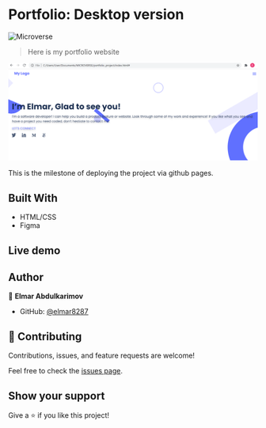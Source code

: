 # Portfolio: Desktop version

![Microverse](https://img.shields.io/badge/Microverse-blueviolet)

> Here is my portfolio website

![Screen Shot](./scrnsht.PNG)

This is the milestone of deploying the project via github pages.

## Built With

- HTML/CSS
- Figma

## Live demo


## Author

👤 **Elmar Abdulkarimov**

- GitHub: [@elmar8287](https://github.com/elmar8287)


## 🤝 Contributing

Contributions, issues, and feature requests are welcome!

Feel free to check the [issues page](../../issues/).

## Show your support

Give a ⭐️ if you like this project!
